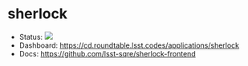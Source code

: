 # sherlock

- Status: ![](https://cd.roundtable.lsst.codes/api/badge?name=sherlock)
- Dashboard: https://cd.roundtable.lsst.codes/applications/sherlock
- Docs: https://github.com/lsst-sqre/sherlock-frontend
